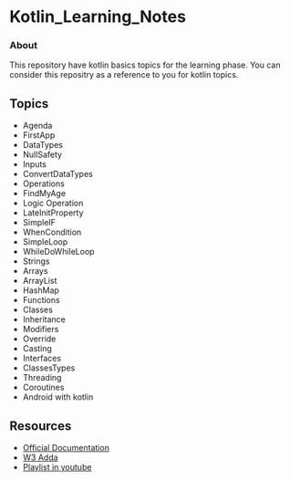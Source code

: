 # Kotlin_Learning_Notes
### About
This repository have kotlin basics topics for the learning phase. You can consider this repositry as a reference to you for kotlin topics.

##  Topics

- Agenda
- FirstApp
- DataTypes
- NullSafety
- Inputs
- ConvertDataTypes
- Operations
- FindMyAge
- Logic Operation
- LateInitProperty
- SimpleIF
- WhenCondition
- SimpleLoop
- WhileDoWhileLoop
- Strings
- Arrays
- ArrayList
- HashMap
- Functions
- Classes
- Inheritance
- Modifiers
- Override
- Casting
- Interfaces
- ClassesTypes
- Threading
- Coroutines
- Android with kotlin


## Resources
- [Official Documentation](https://kotlinlang.org/docs/home.html)  
- [W3 Adda](https://www.w3adda.com/kotlin-tutorial/kotlin-overview)  
- [Playlist in youtube](https://www.youtube.com/playlist?list=PLF8OvnCBlEY2w-zdVPozupapiKzLzpyUZ) 

